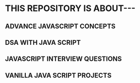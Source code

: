 # THIS REPOSITORY IS ABOUT--- 

## ADVANCE JAVASCRIPT CONCEPTS

## DSA WITH JAVA SCRIPT

## JAVASCRIPT INTERVIEW QUESTIONS

## VANILLA JAVA SCRIPT PROJECTS